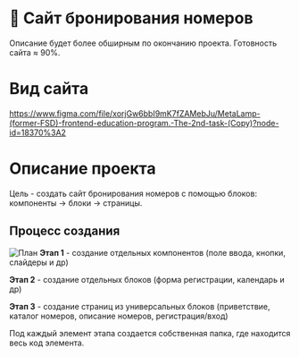 # 📖 Сайт бронирования номеров
Описание будет более обширным по окончанию проекта. Готовность сайта ≈ 90%.

# Вид сайта
https://www.figma.com/file/xorjGw6bbI9mK7fZAMebJu/MetaLamp-(former-FSD)-frontend-education-program.-The-2nd-task-(Copy)?node-id=18370%3A2


# Описание проекта
Цель - создать сайт бронирования номеров с помощью блоков: компоненты -> блоки -> страницы.


## Процесс создания
![План](https://user-images.githubusercontent.com/88396768/155754723-eb29c9f1-0ff7-490e-b51a-331b91132c31.png)
**Этап 1** - создание отдельных компонентов (поле ввода, кнопки, слайдеры и др)

**Этап 2** - создание отдельных блоков (форма регистрации, календарь и др)

**Этап 3** - создание страниц из универсальных блоков (приветствие, каталог номеров, описание номеров, регистрация/вход)

Под каждый элемент этапа создается собственная папка, где находится весь код элемента.
